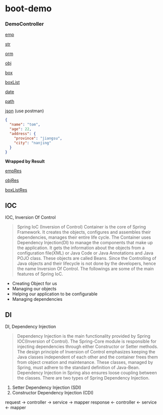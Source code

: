 # boot-demo

### DemoController

[emp](http://127.0.1:8080/emp?name=tom&age=22)

[str](http://127.0.1:8080/str?name=tom&age=22)

[orm](http://127.0.0.1:8080/orm?name=tom&age=22)

[obj](http://127.0.0.1:8080/obj?name=tom&age=22&address.province=jiangsu&address.city=nanjing)

[box](http://127.0.0.1:8080/box?like=sing&like=dance&like=rap&like=basketball)

[boxList](http://127.0.0.1:8080/box/list?city=nanjing&city=suzhou&city=wuxi)

[date](http://127.0.0.1:8080/date?date=2002-02-28)

[path](http://127.0.0.1:8080/path/tom/22)

[json](http://127.0.0.1:8080/json) (use postman)

```json
{
  "name": "tom",
  "age": 22,
  "address": {
    "province": "jiangsu",
    "city": "nanjing"
  }
}
```

**Wrapped by Result**

[empRes](http://127.0.1:8080/emp/res?name=tom&age=22)

[objRes](http://127.0.0.1:8080/obj/res?name=tom&age=22&address.province=jiangsu&address.city=nanjing)

[boxListRes](http://127.0.0.1:8080/box/list/res?city=nanjing&city=suzhou&city=wuxi)

## IOC

IOC, Inversion Of Control

>   Spring IoC (Inversion of Control) Container is the core of Spring Framework. It creates the objects, configures and assembles their dependencies, manages their entire life cycle. The Container uses Dependency Injection(DI) to manage the components that make up the application. It gets the information about the objects from a configuration file(XML) or Java Code or Java Annotations and Java POJO class. These objects are called Beans. Since the Controlling of Java objects and their lifecycle is not done by the developers, hence the name Inversion Of Control. The followings are some of the main features of Spring IoC.

-   Creating Object for us
-   Managing our objects
-   Helping our application to be configurable
-   Managing dependencies

## DI

DI, Dependency Injection

>   Dependency Injection is the main functionality provided by Spring IOC(Inversion of Control). The Spring-Core module is responsible for injecting dependencies through either Constructor or Setter methods. The design principle of Inversion of Control emphasizes keeping the Java classes independent of each other and the container frees them from object creation and maintenance. These classes, managed by Spring, must adhere to the standard definition of Java-Bean. Dependency Injection in Spring also ensures loose coupling between the classes. There are two types of Spring Dependency Injection.

1.  Setter Dependency Injection (SDI)
2.  Constructor Dependency Injection (CDI)

 request -> controller -> service -> mapper
response <- controller <- service <- mapper
